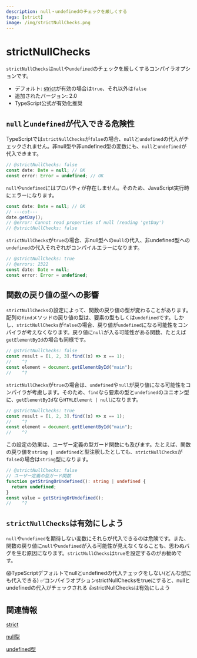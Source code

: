 ```yaml
---
description: null・undefinedのチェックを厳しくする
tags: [strict]
image: /img/strictNullChecks.png
---
```


# strictNullChecks

`strictNullChecks`は`null`や`undefined`のチェックを厳しくするコンパイラオプションです。

- デフォルト: [strict](./strict.md)が有効の場合は`true`、それ以外は`false`
- 追加されたバージョン: 2.0
- TypeScript公式が有効化推奨

## `null`と`undefined`が代入できる危険性

TypeScriptでは`strictNullChecks`が`false`の場合、`null`と`undefined`の代入がチェックされません。非null型や非undefined型の変数にも、`null`と`undefined`が代入できます。

```ts twoslash title="strictNullChecksがfalseの場合"
// @strictNullChecks: false
const date: Date = null; // OK
const error: Error = undefined; // OK
```

`null`や`undefined`にはプロパティが存在しません。そのため、JavaScript実行時にエラーになります。

```ts twoslash
const date: Date = null; // OK
// ---cut---
date.getDay();
// @error: Cannot read properties of null (reading 'getDay')
// @strictNullChecks: false
```

`strictNullChecks`が`true`の場合、非null型への`null`の代入、非undefined型への`undefined`の代入それぞれがコンパイルエラーになります。

```ts twoslash title="strictNullChecksがtrueの場合"
// @strictNullChecks: true
// @errors: 2322
const date: Date = null;
const error: Error = undefined;
```

## 関数の戻り値の型への影響

`strictNullChecks`の設定によって、関数の戻り値の型が変わることがあります。配列の`find`メソッドの戻り値の型は、要素の型もしくは`undefined`です。しかし、`strictNullChecks`が`false`の場合、戻り値が`undefined`になる可能性をコンパイラが考えなくなります。戻り値に`null`が入る可能性がある関数、たとえば`getElementById`の場合も同様です。

```ts twoslash title="strictNullChecksがfalseの場合"
// @strictNullChecks: false
const result = [1, 2, 3].find((x) => x == 1);
//    ^?
const element = document.getElementById("main");
//    ^?
```

`strictNullChecks`が`true`の場合は、`undefined`や`null`が戻り値になる可能性をコンパイラが考慮します。そのため、`find`なら要素の型と`undefined`のユニオン型に、`getElementById`なら`HTMLElement | null`になります。

```ts twoslash title="strictNullChecksがtrueの場合"
// @strictNullChecks: true
const result = [1, 2, 3].find((x) => x == 1);
//    ^?
const element = document.getElementById("main");
//    ^?
```

この設定の効果は、ユーザー定義の型ガード関数にも及びます。たとえば、関数の戻り値を`string | undefined`と型注釈したとしても、`strictNullChecks`が`false`の場合は`string`型になります。

```ts twoslash title="strictNullChecksがfalseの場合"
// @strictNullChecks: false
// ユーザー定義の型ガード関数
function getStringOrUndefined(): string | undefined {
  return undefined;
}
const value = getStringOrUndefined();
//    ^?
```

## `strictNullChecks`は有効にしよう

`null`や`undefined`を期待しない変数にそれらが代入できるのは危険です。また、関数の戻り値に`null`や`undefined`が入る可能性が見えなくなることも、思わぬバグを生む原因になります。`strictNullChecks`は`true`を設定するのがお勧めです。

<PostILearned>

😱TypeScriptデフォルトでnullとundefinedの代入チェックをしない(どんな型にも代入できる)
✅コンパイラオプションstrictNullChecksをtrueにすると、nullとundefinedの代入がチェックされる
👍strictNullChecksは有効にしよう

</PostILearned>

## 関連情報

[strict](./strict.md)

[null型](../values-types-variables/null.md)

[undefined型](../values-types-variables/undefined.md)
